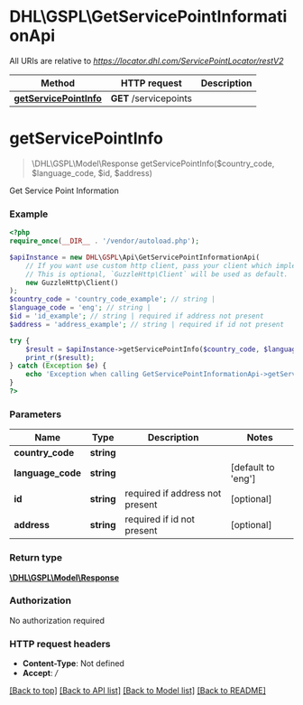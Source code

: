 # DHL\GSPL\GetServicePointInformationApi

All URIs are relative to *https://locator.dhl.com/ServicePointLocator/restV2*

Method | HTTP request | Description
------------- | ------------- | -------------
[**getServicePointInfo**](GetServicePointInformationApi.md#getServicePointInfo) | **GET** /servicepoints | 


# **getServicePointInfo**
> \DHL\GSPL\Model\Response getServicePointInfo($country_code, $language_code, $id, $address)



Get Service Point Information

### Example
```php
<?php
require_once(__DIR__ . '/vendor/autoload.php');

$apiInstance = new DHL\GSPL\Api\GetServicePointInformationApi(
    // If you want use custom http client, pass your client which implements `GuzzleHttp\ClientInterface`.
    // This is optional, `GuzzleHttp\Client` will be used as default.
    new GuzzleHttp\Client()
);
$country_code = 'country_code_example'; // string | 
$language_code = 'eng'; // string | 
$id = 'id_example'; // string | required if address not present
$address = 'address_example'; // string | required if id not present

try {
    $result = $apiInstance->getServicePointInfo($country_code, $language_code, $id, $address);
    print_r($result);
} catch (Exception $e) {
    echo 'Exception when calling GetServicePointInformationApi->getServicePointInfo: ', $e->getMessage(), PHP_EOL;
}
?>
```

### Parameters

Name | Type | Description  | Notes
------------- | ------------- | ------------- | -------------
 **country_code** | **string**|  |
 **language_code** | **string**|  | [default to &#39;eng&#39;]
 **id** | **string**| required if address not present | [optional]
 **address** | **string**| required if id not present | [optional]

### Return type

[**\DHL\GSPL\Model\Response**](../Model/Response.md)

### Authorization

No authorization required

### HTTP request headers

 - **Content-Type**: Not defined
 - **Accept**: */*

[[Back to top]](#) [[Back to API list]](../../README.md#documentation-for-api-endpoints) [[Back to Model list]](../../README.md#documentation-for-models) [[Back to README]](../../README.md)

